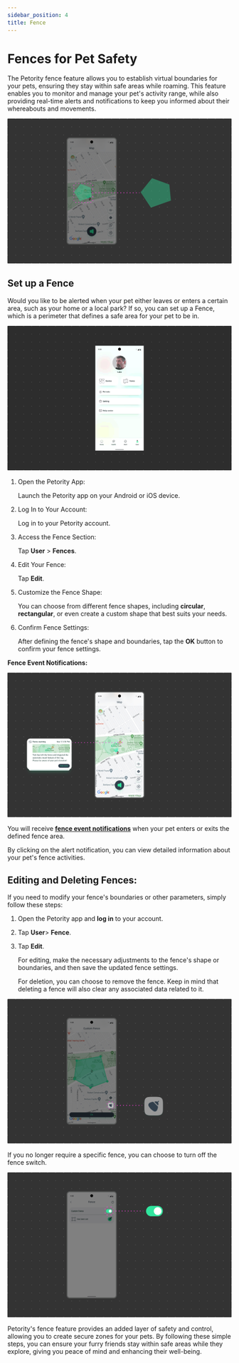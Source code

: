 ```yaml
---
sidebar_position: 4
title: Fence
---
```


# Fences for Pet Safety
The Petority fence feature allows you to establish virtual boundaries for your pets, ensuring they stay within safe areas while roaming. This feature enables you to monitor and manage your pet's activity range, while also providing real-time alerts and notifications to keep you informed about their whereabouts and movements. 

![fence-map](/img/fence/Fence1.jpg)

## Set up a Fence
Would you like to be alerted when your pet either leaves or enters a certain area, such as your home or a local park? If so, you can set up a Fence, which is a perimeter that defines a safe area for your pet to be in. 

![fence edit](/img/fence/Fence.gif)

1. Open the Petority App:

	Launch the Petority app on your Android or iOS device.
2. Log In to Your Account:

	Log in to your Petority account.
3. Access the Fence Section:

	Tap **User** > **Fences**.
4. Edit Your Fence:

	Tap **Edit**.
5. Customize the Fence Shape:

	You can choose from different fence shapes, including **circular**, **rectangular**, or even create a custom shape that best suits your needs.
6. Confirm Fence Settings:

	After defining the fence's shape and boundaries, tap the **OK** button to confirm your fence settings.

**Fence Event Notifications:**

![Steps](/img/get-to-know/Instant-Fence-Alerts.jpg)


You will receive **[fence event notifications](/docs/petority/notification/fence-event)** when your pet enters or exits the defined fence area.

By clicking on the alert notification, you can view detailed information about your pet's fence activities.

## Editing and Deleting Fences:
If you need to modify your fence's boundaries or other parameters, simply follow these steps:

1. Open the Petority app and **log in** to your account.
2. Tap **User**> **Fence**.
3. Tap **Edit**.

    For editing, make the necessary adjustments to the fence's shape or boundaries, and then save the updated fence settings.
  
    For deletion, you can choose to remove the fence. Keep in mind that deleting a fence will also clear any associated data related to it.

![Editing and Deleting](/img/fence/Fence2.jpg)

If you no longer require a specific fence, you can choose to turn off the fence switch.

![switch](/img/fence/Fence3.jpg)

Petority's fence feature provides an added layer of safety and control, allowing you to create secure zones for your pets. By following these simple steps, you can ensure your furry friends stay within safe areas while they explore, giving you peace of mind and enhancing their well-being.
